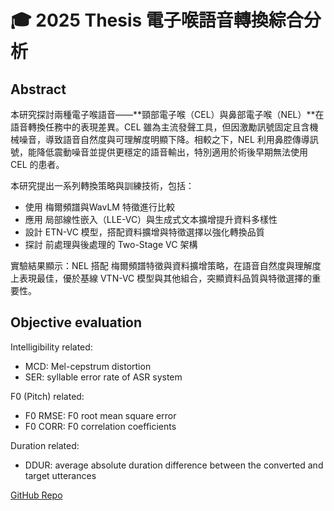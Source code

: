 # 🎓 2025 Thesis 電子喉語音轉換綜合分析

## Abstract
本研究探討兩種電子喉語音——**頸部電子喉（CEL）與鼻部電子喉（NEL）**在語音轉換任務中的表現差異。CEL 雖為主流發聲工具，但因激勵訊號固定且含機械噪音，導致語音自然度與可理解度明顯下降。相較之下，NEL 利用鼻腔傳導訊號，能降低震動噪音並提供更穩定的語音輸出，特別適用於術後早期無法使用 CEL 的患者。

本研究提出一系列轉換策略與訓練技術，包括：
* 使用 梅爾頻譜與WavLM 特徵進行比較
* 應用 局部線性嵌入（LLE-VC）與生成式文本擴增提升資料多樣性
* 設計 ETN-VC 模型，搭配資料擴增與特徵選擇以強化轉換品質
* 探討 前處理與後處理的 Two-Stage VC 架構

實驗結果顯示：NEL 搭配 梅爾頻譜特徵與資料擴增策略，在語音自然度與理解度上表現最佳，優於基線 VTN-VC 模型與其他組合，突顯資料品質與特徵選擇的重要性。

## Objective evaluation

Intelligibility related:
* MCD: Mel-cepstrum distortion
* SER: syllable error rate of ASR system

F0 (Pitch) related:
* F0 RMSE: F0 root mean square error
* F0 CORR: F0 correlation coefficients

Duration related:
* DDUR: average absolute duration difference between the converted and target utterances

[GitHub Repo](https://github.com/PeterBear0909/2025_Thesis_demo)
